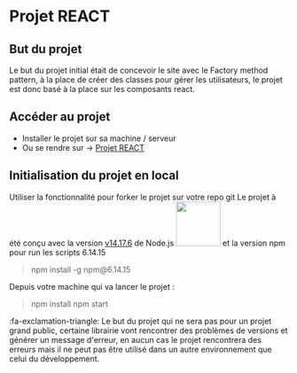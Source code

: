 # Projet REACT 
## But du projet
Le but du projet initial était de concevoir le site avec le Factory method pattern, à la place de créer des classes pour gérer les utilisateurs, le projet est donc basé à la place sur les composants react.

## Accéder au projet
- Installer le projet sur sa machine / serveur
- Ou se rendre sur -> [Projet REACT](https://devomatic.netlify.app/ "Projet REACT")

## Initialisation du projet en local
Utiliser la fonctionnalité pour forker le projet sur votre repo git
Le projet à été conçu avec la version [v14.17.6](https://nodejs.org/en/blog/release/v14.17.6/ "v14.17.6")  de Node.js <img src="https://nodejs.org/static/images/logo.svg" width="80">
et la version npm pour run les scripts 6.14.15 
> npm install -g npm&#64;6.14.15

Depuis votre machine qui va lancer le projet :
> npm install
> npm start

:fa-exclamation-triangle: Le but du projet qui ne sera pas pour un projet grand public, certaine librairie vont rencontrer des problèmes de versions et générer un message d'erreur, en aucun cas le projet rencontrera des erreurs mais il ne peut pas être utilisé dans un autre environnement que celui du développement.

